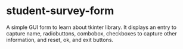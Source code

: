 # student-survey-form
A simple GUI form to learn about tkinter library. It displays an entry to capture name, radiobuttons, combobox, checkboxes to capture other information, and reset, ok, and exit buttons.

